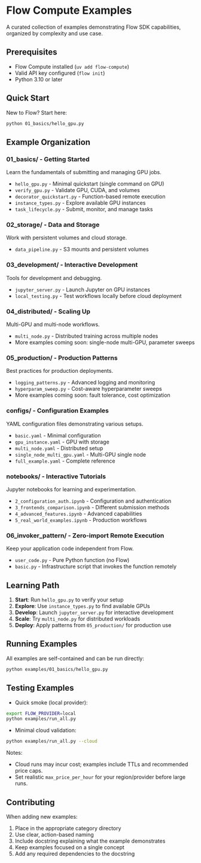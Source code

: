 # Flow Compute Examples

A curated collection of examples demonstrating Flow SDK capabilities, organized by complexity and use case.

## Prerequisites

- Flow Compute installed (`uv add flow-compute`)
- Valid API key configured (`flow init`)
- Python 3.10 or later

## Quick Start

New to Flow? Start here:
```bash
python 01_basics/hello_gpu.py
```

## Example Organization

### 01_basics/ - Getting Started
Learn the fundamentals of submitting and managing GPU jobs.

- `hello_gpu.py` - Minimal quickstart (single command on GPU)
- `verify_gpu.py` - Validate GPU, CUDA, and volumes
- `decorator_quickstart.py` - Function-based remote execution
- `instance_types.py` - Explore available GPU instances
- `task_lifecycle.py` - Submit, monitor, and manage tasks

### 02_storage/ - Data and Storage
Work with persistent volumes and cloud storage.

- `data_pipeline.py` - S3 mounts and persistent volumes

### 03_development/ - Interactive Development
Tools for development and debugging.

- `jupyter_server.py` - Launch Jupyter on GPU instances
- `local_testing.py` - Test workflows locally before cloud deployment

### 04_distributed/ - Scaling Up
Multi-GPU and multi-node workflows.

- `multi_node.py` - Distributed training across multiple nodes
- More examples coming soon: single-node multi-GPU, parameter sweeps

### 05_production/ - Production Patterns
Best practices for production deployments.

- `logging_patterns.py` - Advanced logging and monitoring
- `hyperparam_sweep.py` - Cost-aware hyperparameter sweeps
- More examples coming soon: fault tolerance, cost optimization

### configs/ - Configuration Examples
YAML configuration files demonstrating various setups.

- `basic.yaml` - Minimal configuration
- `gpu_instance.yaml` - GPU with storage
- `multi_node.yaml` - Distributed setup
- `single_node_multi_gpu.yaml` - Multi-GPU single node
- `full_example.yaml` - Complete reference

### notebooks/ - Interactive Tutorials
Jupyter notebooks for learning and experimentation.

- `2_configuration_auth.ipynb` - Configuration and authentication
- `3_frontends_comparison.ipynb` - Different submission methods
- `4_advanced_features.ipynb` - Advanced capabilities
- `5_real_world_examples.ipynb` - Production workflows

### 06_invoker_pattern/ - Zero-import Remote Execution
Keep your application code independent from Flow.

- `user_code.py` - Pure Python function (no Flow)
- `basic.py` - Infrastructure script that invokes the function remotely

## Learning Path

1. **Start**: Run `hello_gpu.py` to verify your setup
2. **Explore**: Use `instance_types.py` to find available GPUs
3. **Develop**: Launch `jupyter_server.py` for interactive development
4. **Scale**: Try `multi_node.py` for distributed workloads
5. **Deploy**: Apply patterns from `05_production/` for production use

## Running Examples

All examples are self-contained and can be run directly:

```bash
python examples/01_basics/hello_gpu.py
```

## Testing Examples

- Quick smoke (local provider):
```bash
export FLOW_PROVIDER=local
python examples/run_all.py
```

- Minimal cloud validation:
```bash
python examples/run_all.py --cloud
```

Notes:
- Cloud runs may incur cost; examples include TTLs and recommended price caps.
- Set realistic `max_price_per_hour` for your region/provider before large runs.

## Contributing

When adding new examples:
1. Place in the appropriate category directory
2. Use clear, action-based naming
3. Include docstring explaining what the example demonstrates
4. Keep examples focused on a single concept
5. Add any required dependencies to the docstring